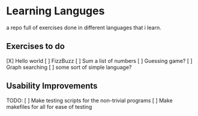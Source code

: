 # Learning Languges

a repo full of exercises done in different languages that i learn.

## Exercises to do
[X] Hello world
[ ] FizzBuzz
[ ] Sum a list of numbers
[ ] Guessing game?
[ ] Graph searching
[ ] some sort of simple language?

## Usability Improvements
TODO:
[ ] Make testing scripts for the non-trivial programs
[ ] Make makefiles for all for ease of testing